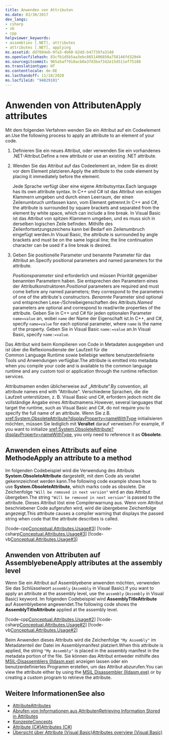 ```yaml
---
title: Anwenden von Attributen
ms.date: 03/30/2017
dev_langs:
- csharp
- vb
- cpp
helpviewer_keywords:
- assemblies [.NET], attributes
- attributes [.NET], applying
ms.assetid: dd7604eb-9fa3-4b60-b2dd-b47739fa3148
ms.openlocfilehash: 83cfb1d5b5aa3ebc8651406850a758146fd329d4
ms.sourcegitcommit: 965a5af7918acb0a3fd3baf342e15d511ef75188
ms.translationtype: HT
ms.contentlocale: de-DE
ms.lasthandoff: 11/18/2020
ms.locfileid: "94829101"
---
```

# <a name="apply-attributes"></a><span data-ttu-id="4add8-102">Anwenden von Attributen</span><span class="sxs-lookup"><span data-stu-id="4add8-102">Apply attributes</span></span>

<span data-ttu-id="4add8-103">Mit dem folgenden Verfahren wenden Sie ein Attribut auf ein Codeelement an.</span><span class="sxs-lookup"><span data-stu-id="4add8-103">Use the following process to apply an attribute to an element of your code.</span></span>

1. <span data-ttu-id="4add8-104">Definieren Sie ein neues Attribut, oder verwenden Sie ein vorhandenes .NET-Attribut.</span><span class="sxs-lookup"><span data-stu-id="4add8-104">Define a new attribute or use an existing .NET attribute.</span></span>

2. <span data-ttu-id="4add8-105">Wenden Sie das Attribut auf das Codeelement an, indem Sie es direkt vor dem Element platzieren.</span><span class="sxs-lookup"><span data-stu-id="4add8-105">Apply the attribute to the code element by placing it immediately before the element.</span></span>

     <span data-ttu-id="4add8-106">Jede Sprache verfügt über eine eigene Attributsyntax.</span><span class="sxs-lookup"><span data-stu-id="4add8-106">Each language has its own attribute syntax.</span></span> <span data-ttu-id="4add8-107">In C++ und C# ist das Attribut von eckigen Klammern umgeben und durch einen Leerraum, der einen Zeilenumbruch umfassen kann, vom Element getrennt.</span><span class="sxs-lookup"><span data-stu-id="4add8-107">In C++ and C#, the attribute is surrounded by square brackets and separated from the element by white space, which can include a line break.</span></span> <span data-ttu-id="4add8-108">In Visual Basic ist das Attribut von spitzen Klammern umgeben, und es muss sich in derselben logischen Zeile befinden. Mithilfe des Zeilenfortsetzungszeichens kann bei Bedarf ein Zeilenumbruch eingefügt werden.</span><span class="sxs-lookup"><span data-stu-id="4add8-108">In Visual Basic, the attribute is surrounded by angle brackets and must be on the same logical line; the line continuation character can be used if a line break is desired.</span></span>

3. <span data-ttu-id="4add8-109">Geben Sie positionelle Parameter und benannte Parameter für das Attribut an.</span><span class="sxs-lookup"><span data-stu-id="4add8-109">Specify positional parameters and named parameters for the attribute.</span></span>

     <span data-ttu-id="4add8-110">*Positionsparameter* sind erforderlich und müssen Priorität gegenüber benannten Parametern haben. Sie entsprechen den Parametern eines der Attributkonstruktoren.</span><span class="sxs-lookup"><span data-stu-id="4add8-110">*Positional* parameters are required and must come before any named parameters; they correspond to the parameters of one of the attribute's constructors.</span></span> <span data-ttu-id="4add8-111">*Benannte* Parameter sind optional und entsprechen Lese-/Schreibeigenschaften des Attributs.</span><span class="sxs-lookup"><span data-stu-id="4add8-111">*Named* parameters are optional and correspond to read/write properties of the attribute.</span></span> <span data-ttu-id="4add8-112">Geben Sie in C++ und C# für jeden optionalen Parameter `name=value` an, wobei `name` der Name der Eigenschaft ist.</span><span class="sxs-lookup"><span data-stu-id="4add8-112">In C++, and C#, specify `name=value` for each optional parameter, where `name` is the name of the property.</span></span> <span data-ttu-id="4add8-113">Geben Sie in Visual Basic `name:=value` an.</span><span class="sxs-lookup"><span data-stu-id="4add8-113">In Visual Basic, specify `name:=value`.</span></span>

 <span data-ttu-id="4add8-114">Das Attribut wird beim Kompilieren von Code in Metadaten ausgegeben und ist über die Reflexionsdienste der Laufzeit für die Common Language Runtime sowie beliebige weitere benutzerdefinierte Tools und Anwendungen verfügbar.</span><span class="sxs-lookup"><span data-stu-id="4add8-114">The attribute is emitted into metadata when you compile your code and is available to the common language runtime and any custom tool or application through the runtime reflection services.</span></span>

 <span data-ttu-id="4add8-115">Attributnamen enden üblicherweise auf „Attribute“.</span><span class="sxs-lookup"><span data-stu-id="4add8-115">By convention, all attribute names end with "Attribute".</span></span> <span data-ttu-id="4add8-116">Verschiedene Sprachen, die die Laufzeit unterstützen, z. B. Visual Basic und C#, erfordern jedoch nicht die vollständige Angabe eines Attributnamens.</span><span class="sxs-lookup"><span data-stu-id="4add8-116">However, several languages that target the runtime, such as Visual Basic and C#, do not require you to specify the full name of an attribute.</span></span> <span data-ttu-id="4add8-117">Wenn Sie z.B. <xref:System.ObsoleteAttribute?displayProperty=nameWithType> initialisieren möchten, müssen Sie lediglich mit **Veraltet** darauf verweisen.</span><span class="sxs-lookup"><span data-stu-id="4add8-117">For example, if you want to initialize <xref:System.ObsoleteAttribute?displayProperty=nameWithType>, you only need to reference it as **Obsolete**.</span></span>

## <a name="apply-an-attribute-to-a-method"></a><span data-ttu-id="4add8-118">Anwenden eines Attributs auf eine Methode</span><span class="sxs-lookup"><span data-stu-id="4add8-118">Apply an attribute to a method</span></span>

 <span data-ttu-id="4add8-119">Im folgenden Codebeispiel wird die Verwendung des Attributs **System.ObsoleteAttribute** dargestellt, mit dem Code als veraltet gekennzeichnet werden kann.</span><span class="sxs-lookup"><span data-stu-id="4add8-119">The following code example shows how to use **System.ObsoleteAttribute**, which marks code as obsolete.</span></span> <span data-ttu-id="4add8-120">Die Zeichenfolge `"Will be removed in next version"` wird an das Attribut übergeben.</span><span class="sxs-lookup"><span data-stu-id="4add8-120">The string `"Will be removed in next version"` is passed to the attribute.</span></span> <span data-ttu-id="4add8-121">Dieses Attribut löst eine Compilerwarnung aus. Wenn vom Attribut beschriebener Code aufgerufen wird, wird die übergebene Zeichenfolge angezeigt.</span><span class="sxs-lookup"><span data-stu-id="4add8-121">This attribute causes a compiler warning that displays the passed string when code that the attribute describes is called.</span></span>

 [!code-cpp[Conceptual.Attributes.Usage#3](../../../samples/snippets/cpp/VS_Snippets_CLR/conceptual.attributes.usage/cpp/source1.cpp#3)]
 [!code-csharp[Conceptual.Attributes.Usage#3](../../../samples/snippets/csharp/VS_Snippets_CLR/conceptual.attributes.usage/cs/source1.cs#3)]
 [!code-vb[Conceptual.Attributes.Usage#3](../../../samples/snippets/visualbasic/VS_Snippets_CLR/conceptual.attributes.usage/vb/source1.vb#3)]

## <a name="apply-attributes-at-the-assembly-level"></a><span data-ttu-id="4add8-122">Anwenden von Attributen auf Assemblyebene</span><span class="sxs-lookup"><span data-stu-id="4add8-122">Apply attributes at the assembly level</span></span>

 <span data-ttu-id="4add8-123">Wenn Sie ein Attribut auf Assemblyebene anwenden möchten, verwenden Sie das Schlüsselwort `assembly` (`Assembly` in Visual Basic).</span><span class="sxs-lookup"><span data-stu-id="4add8-123">If you want to apply an attribute at the assembly level, use the `assembly` (`Assembly` in Visual Basic) keyword.</span></span> <span data-ttu-id="4add8-124">Im folgenden Codebeispiel wird **AssemblyTitleAttribute** auf Assemblyebene angewendet.</span><span class="sxs-lookup"><span data-stu-id="4add8-124">The following code shows the **AssemblyTitleAttribute** applied at the assembly level.</span></span>

 [!code-cpp[Conceptual.Attributes.Usage#2](../../../samples/snippets/cpp/VS_Snippets_CLR/conceptual.attributes.usage/cpp/source1.cpp#2)]
 [!code-csharp[Conceptual.Attributes.Usage#2](../../../samples/snippets/csharp/VS_Snippets_CLR/conceptual.attributes.usage/cs/source1.cs#2)]
 [!code-vb[Conceptual.Attributes.Usage#2](../../../samples/snippets/visualbasic/VS_Snippets_CLR/conceptual.attributes.usage/vb/source1.vb#2)]

 <span data-ttu-id="4add8-125">Beim Anwenden dieses Attributs wird die Zeichenfolge `"My Assembly"` im Metadatenteil der Datei im Assemblymanifest platziert.</span><span class="sxs-lookup"><span data-stu-id="4add8-125">When this attribute is applied, the string `"My Assembly"` is placed in the assembly manifest in the metadata portion of the file.</span></span> <span data-ttu-id="4add8-126">Sie können das Attribut entweder mithilfe des [MSIL-Disassemblers (Ildasm.exe)](../../framework/tools/ildasm-exe-il-disassembler.md) anzeigen lassen oder ein benutzerdefiniertes Programm erstellen, um das Attribut abzurufen.</span><span class="sxs-lookup"><span data-stu-id="4add8-126">You can view the attribute either by using the [MSIL Disassembler (Ildasm.exe)](../../framework/tools/ildasm-exe-il-disassembler.md) or by creating a custom program to retrieve the attribute.</span></span>

## <a name="see-also"></a><span data-ttu-id="4add8-127">Weitere Informationen</span><span class="sxs-lookup"><span data-stu-id="4add8-127">See also</span></span>

- [<span data-ttu-id="4add8-128">Attribute</span><span class="sxs-lookup"><span data-stu-id="4add8-128">Attributes</span></span>](index.md)
- [<span data-ttu-id="4add8-129">Abrufen von Informationen aus Attributen</span><span class="sxs-lookup"><span data-stu-id="4add8-129">Retrieving Information Stored in Attributes</span></span>](retrieving-information-stored-in-attributes.md)
- [<span data-ttu-id="4add8-130">Konzepte</span><span class="sxs-lookup"><span data-stu-id="4add8-130">Concepts</span></span>](/cpp/windows/attributed-programming-concepts)
- [<span data-ttu-id="4add8-131">Attribute (C#)</span><span class="sxs-lookup"><span data-stu-id="4add8-131">Attributes (C#)</span></span>](../../csharp/programming-guide/concepts/attributes/index.md)
- [<span data-ttu-id="4add8-132">Übersicht über Attribute (Visual Basic)</span><span class="sxs-lookup"><span data-stu-id="4add8-132">Attributes overview (Visual Basic)</span></span>](../../visual-basic/programming-guide/concepts/attributes/index.md)

